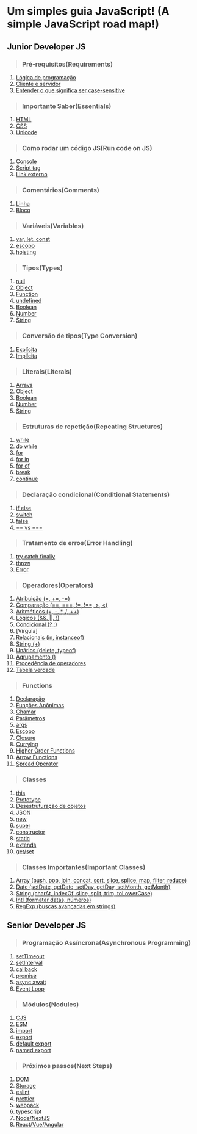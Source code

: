 # Um simples guia JavaScript! (A simple JavaScript road map!)


## Junior Developer JS

> ### Pré-requisitos(Requirements)
1. [Lógica de programação](./01-requirements/logica-de-programa%C3%A7%C3%A3o.md)
2. [Cliente e servidor](./01-requirements/cliente-servidor.md)
3. [Entender o que significa ser case-sensitive](./01-requirements/case-sensitive.md)

> ### Importante Saber(Essentials)
1. [HTML](./02-essential/html.md)
2. [CSS](./02-essential/css.md)
3. [Unicode](./02-essential/unicode.md)

> ### Como rodar um código JS(Run code on JS)
1. [Console]()
2. [Script tag]()
3. [Link externo]()

> ### Comentários(Comments)
1. [Linha]()
2. [Bloco]()

> ### Variáveis(Variables)
1. [var, let, const]()
2. [escopo]()
3. [hoisting]()

> ### Tipos(Types)
1. [null]()
2. [Object]()
3. [Function]()
4. [undefined]()
5. [Boolean]()
6. [Number]()
7. [String]()

> ### Conversão de tipos(Type Conversion)
1. [Explícita]()
2. [Implícita]()

> ### Literais(Literals)
1. [Arrays]()
2. [Object]()
3. [Boolean]()
4. [Number]()
5. [String]()

> ### Estruturas de repetição(Repeating Structures)
1. [while]()
2. [do while]()
3. [for]()
4. [for in]()
5. [for of]()
6. [break]()
7. [continue]()

> ### Declaração condicional(Conditional Statements)
1. [if else]()
2. [switch]()
3. [false]()
4. [ == vs === ]()

> ### Tratamento de erros(Error Handling)
1. [try catch finally]()
2. [throw]()
3. [Error]()

> ### Operadores(Operators)
1. [Atribuição (=, +=, -=)]()
2. [Comparação (==, ===, !=, !==, >, <)]()
3. [Aritméticos (+, -, *, /, ++)]()
4. [Lógicos (&&, ||, !)]()
5. [Condicional (? :)]()
6. [Vírgula]
7. [Relacionais (in, instanceof)]()
8. [String (+)]()
9. [Unários (delete, typeof)]()
10. [Agrupamento ()]()
11. [Procedência de operadores]()
12. [Tabela verdade]()

> ### Functions
1. [Declaração]()
2. [Funções Anônimas]()
3. [Chamar]()
4. [Parâmetros]()
5. [args]()
6. [Escopo]()
7. [Closure]()
8. [Currying]()
9. [Higher Order Functions]()
10. [Arrow Functions]()
11. [Spread Operator]()

> ### Classes
1. [this]()
2. [Prototype]()
3. [Desestruturação de objetos]()
4. [JSON]()
5. [new]()
6. [super]()
7. [constructor]()
8. [static]()
9. [extends]()
10. [get/set]()

> ### Classes Importantes(Important Classes)
1. [Array (push, pop, join, concat, sort, slice, splice, map, filter, reduce)]()
2. [Date (setDate, getDate, setDay, getDay, setMonth, getMonth)]()
3. [String (charAt, indexOf, slice, split, trim, toLowerCase)]()
5. [Intl (formatar datas, números)]()
6. [RegExp (buscas avançadas em strings)]() 

## Senior Developer JS

> ### Programação Assíncrona(Asynchronous Programming)
1. [setTimeout]()
2. [setInterval]()
3. [callback]()
4. [promise]()
5. [async await]()
6. [Event Loop]()

> ### Módulos(Nodules)
1. [CJS]()
2. [ESM]()
3. [import]()
4. [export]()
5. [default export]()
6. [named export]()

> ### Próximos passos(Next Steps)
1. [DOM]()
2. [Storage]()
3. [eslint]()
4. [prettier]()
5. [webpack]()
6. [typescript]()
7. [Node/NextJS]()
8. [React/Vue/Angular]()